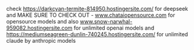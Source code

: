 check https://darkcyan-termite-814950.hostingersite.com/ for deepseek and MAKE SURE TO CHECK OUT - www.chataiopensource.com for opensource models and also www.snow-narwhal-959082.hostingersite.com for unlimited openai models and https://mediumseagreen-dunlin-740245.hostingersite.com/ for unlimited claude by anthropic models

